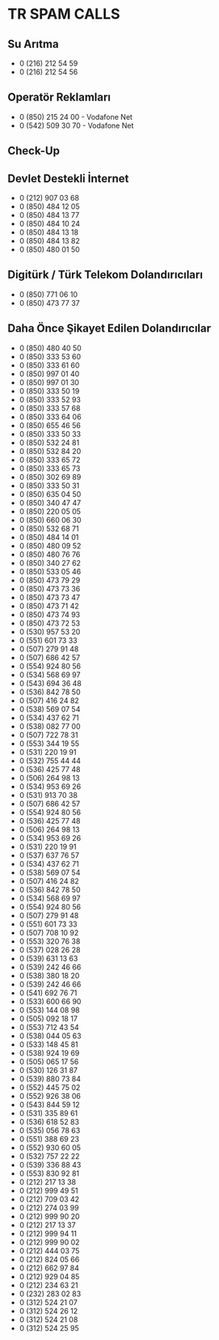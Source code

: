 # TR SPAM CALLS

## Su Arıtma

- 0 (216) 212 54 59
- 0 (216) 212 54 56

## Operatör Reklamları
- 0 (850) 215 24 00 - Vodafone Net
- 0 (542) 509 30 70 - Vodafone Net

## Check-Up

## Devlet Destekli İnternet

- 0 (212) 907 03 68
- 0 (850) 484 12 05
- 0 (850) 484 13 77
- 0 (850) 484 10 24
- 0 (850) 484 13 18
- 0 (850) 484 13 82
- 0 (850) 480 01 50

## Digitürk / Türk Telekom Dolandırıcıları

-  0 (850) 771 06 10
-  0 (850) 473 77 37

## Daha Önce Şikayet Edilen Dolandırıcılar

- 0 (850) 480 40 50
- 0 (850) 333 53 60
- 0 (850) 333 61 60
- 0 (850) 997 01 40
- 0 (850) 997 01 30
- 0 (850) 333 50 19
- 0 (850) 333 52 93
- 0 (850) 333 57 68
- 0 (850) 333 64 06
- 0 (850) 655 46 56
- 0 (850) 333 50 33
- 0 (850) 532 24 81
- 0 (850) 532 84 20
- 0 (850) 333 65 72
- 0 (850) 333 65 73
- 0 (850) 302 69 89
- 0 (850) 333 50 31
- 0 (850) 635 04 50
- 0 (850) 340 47 47
- 0 (850) 220 05 05
- 0 (850) 660 06 30
- 0 (850) 532 68 71
- 0 (850) 484 14 01
- 0 (850) 480 09 52
- 0 (850) 480 76 76
- 0 (850) 340 27 62
- 0 (850) 533 05 46
- 0 (850) 473 79 29 
- 0 (850) 473 73 36 
- 0 (850) 473 73 47 
- 0 (850) 473 71 42
- 0 (850) 473 74 93
- 0 (850) 473 72 53
- 0 (530) 957 53 20
- 0 (551) 601 73 33
- 0 (507) 279 91 48
- 0 (507) 686 42 57
- 0 (554) 924 80 56
- 0 (534) 568 69 97
- 0 (543) 694 36 48
- 0 (536) 842 78 50
- 0 (507) 416 24 82
- 0 (538) 569 07 54
- 0 (534) 437 62 71
- 0 (538) 082 77 00
- 0 (507) 722 78 31
- 0 (553) 344 19 55
- 0 (531) 220 19 91
- 0 (532) 755 44 44
- 0 (536) 425 77 48
- 0 (506) 264 98 13
- 0 (534) 953 69 26
- 0 (531) 913 70 38
- 0 (507) 686 42 57
- 0 (554) 924 80 56
- 0 (536) 425 77 48
- 0 (506) 264 98 13
- 0 (534) 953 69 26
- 0 (531) 220 19 91
- 0 (537) 637 76 57
- 0 (534) 437 62 71
- 0 (538) 569 07 54
- 0 (507) 416 24 82
- 0 (536) 842 78 50
- 0 (534) 568 69 97
- 0 (554) 924 80 56
- 0 (507) 279 91 48
- 0 (551) 601 73 33
- 0 (507) 708 10 92
- 0 (553) 320 76 38
- 0 (537) 028 26 28
- 0 (539) 631 13 63
- 0 (539) 242 46 66
- 0 (538) 380 18 20
- 0 (539) 242 46 66
- 0 (541) 692 76 71
- 0 (533) 600 66 90
- 0 (553) 144 08 98
- 0 (505) 092 18 17
- 0 (553) 712 43 54
- 0 (538) 044 05 63
- 0 (533) 148 45 81
- 0 (538) 924 19 69
- 0 (505) 065 17 56
- 0 (530) 126 31 87
- 0 (539) 880 73 84
- 0 (552) 445 75 02
- 0 (552) 926 38 06
- 0 (543) 844 59 12
- 0 (531) 335 89 61
- 0 (536) 618 52 83
- 0 (535) 056 78 63
- 0 (551) 388 69 23
- 0 (552) 930 60 05
- 0 (532) 757 22 22
- 0 (539) 336 88 43
- 0 (553) 830 92 81
- 0 (212) 217 13 38
- 0 (212) 999 49 51
- 0 (212) 709 03 42
- 0 (212) 274 03 99
- 0 (212) 999 90 20
- 0 (212) 217 13 37
- 0 (212) 999 94 11
- 0 (212) 999 90 02
- 0 (212) 444 03 75
- 0 (212) 824 05 66
- 0 (212) 662 97 84
- 0 (212) 929 04 85
- 0 (212) 234 63 21
- 0 (232) 283 02 83
- 0 (312) 524 21 07
- 0 (312) 524 26 12
- 0 (312) 524 21 08
- 0 (312) 524 25 95

